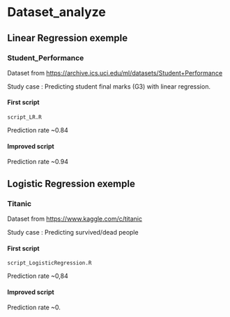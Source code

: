 # Dataset_analyze

## Linear Regression exemple


### Student_Performance

Dataset from https://archive.ics.uci.edu/ml/datasets/Student+Performance

Study case : Predicting student final marks (G3) with linear regression.

#### First script
``` script_LR.R ```

Prediction rate ~0.84

#### Improved script

Prediction rate ~0.94


## Logistic Regression exemple

### Titanic

Dataset from https://www.kaggle.com/c/titanic

Study case : Predicting survived/dead people

#### First script
``` script_LogisticRegression.R ```

Prediction rate ~0,84

#### Improved script

Prediction rate ~0.
